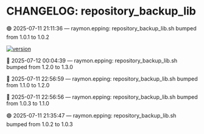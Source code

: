 # CHANGELOG: repository_backup_lib

🟣 2025-07-11 21:11:36 — raymon.epping: repository_backup_lib.sh bumped from 1.0.1 to 1.0.2

[![version](https://img.shields.io/badge/version-1.3.0-red)](https://github.com/raymonepping)

🔵 2025-07-12 00:04:39 — raymon.epping: repository_backup_lib.sh bumped from 1.2.0 to 1.3.0

🔵 2025-07-11 22:56:59 — raymon.epping: repository_backup_lib.sh bumped from 1.1.0 to 1.2.0

🔵 2025-07-11 22:56:56 — raymon.epping: repository_backup_lib.sh bumped from 1.0.3 to 1.1.0

🟣 2025-07-11 21:35:47 — raymon.epping: repository_backup_lib.sh bumped from 1.0.2 to 1.0.3
